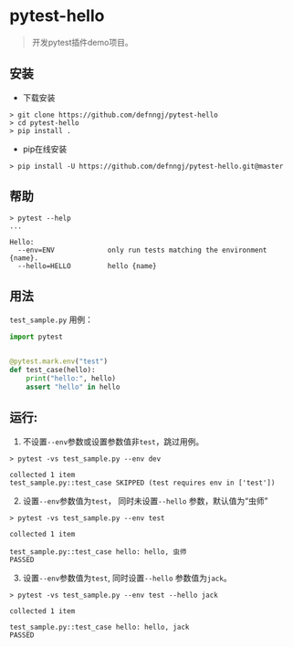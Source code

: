 # pytest-hello

> 开发pytest插件demo项目。

## 安装

* 下载安装

```shell script
> git clone https://github.com/defnngj/pytest-hello
> cd pytest-hello
> pip install .
```

* pip在线安装

```shell
> pip install -U https://github.com/defnngj/pytest-hello.git@master
```

## 帮助

```shell script
> pytest --help
...

Hello:
  --env=ENV             only run tests matching the environment {name}.
  --hello=HELLO         hello {name}
```

## 用法

`test_sample.py` 用例：

```python
import pytest


@pytest.mark.env("test")
def test_case(hello):
    print("hello:", hello)
    assert "hello" in hello
```

## 运行:

1. 不设置`--env`参数或设置参数值非`test`，跳过用例。
 
```shell
> pytest -vs test_sample.py --env dev

collected 1 item
test_sample.py::test_case SKIPPED (test requires env in ['test'])
```

2. 设置`--env`参数值为`test`， 同时未设置`--hello` 参数，默认值为“虫师”
 
```shell
> pytest -vs test_sample.py --env test

collected 1 item

test_sample.py::test_case hello: hello, 虫师
PASSED
```

3. 设置`--env`参数值为`test`, 同时设置`--hello` 参数值为`jack`。

```shell
> pytest -vs test_sample.py --env test --hello jack

collected 1 item

test_sample.py::test_case hello: hello, jack
PASSED
```